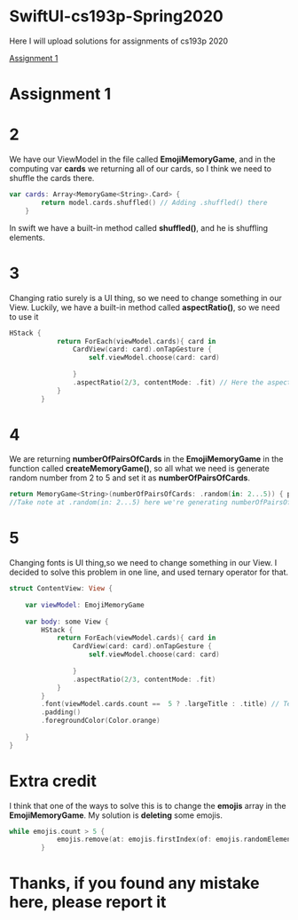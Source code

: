# SwiftUI-cs193p-Spring2020
Here I will upload solutions for assignments of cs193p 2020

[Assignment 1](https://github.com/camotsuc/SwiftUI-cs193p-Spring2020#assignment-1)

# Assignment 1

# 2
We have our ViewModel in the file called **EmojiMemoryGame**, and in the computing var **cards** we returning all of our cards, so I think we need to shuffle the cards there.
```swift
var cards: Array<MemoryGame<String>.Card> {
        return model.cards.shuffled() // Adding .shuffled() there
    }
```
In swift we have a built-in method called **shuffled()**, and he is shuffling elements.

# 3
Changing ratio surely is a UI thing, so we need to change something in our View.
Luckily, we have a built-in method called **aspectRatio()**, so we need to use it
```swift
HStack {
            return ForEach(viewModel.cards){ card in
                CardView(card: card).onTapGesture {
                    self.viewModel.choose(card: card)
                    
                }
                .aspectRatio(2/3, contentMode: .fit) // Here the aspectRatio() Usage
            }
        }
```

# 4

We are returning **numberOfPairsOfCards** in the **EmojiMemoryGame** in the function called **createMemoryGame()**, so all what we need is generate random number from 2 to 5 and set it as **numberOfPairsOfCards**.
```swift
return MemoryGame<String>(numberOfPairsOfCards: .random(in: 2...5)) { pairIndex in emojis[pairIndex]} 
//Take note at .random(in: 2...5) here we're generating numberOfPairsOfCards 
```

# 5
Changing fonts is UI thing,so we need to change something in our View.
I decided to solve this problem in one line, and used ternary operator for that.
```swift
struct ContentView: View {
    
    var viewModel: EmojiMemoryGame
    
    var body: some View {
        HStack {
            return ForEach(viewModel.cards){ card in
                CardView(card: card).onTapGesture {
                    self.viewModel.choose(card: card)
                    
                }
                .aspectRatio(2/3, contentMode: .fit)
            }
        }
        .font(viewModel.cards.count ==  5 ? .largeTitle : .title) // Ternary operator here.
        .padding()
        .foregroundColor(Color.orange)
        
    }
}
```

# Extra credit
I think that one of the ways to solve this is to change the **emojis** array in the **EmojiMemoryGame**.
My solution is **deleting** some emojis.
```swift
while emojis.count > 5 {
            emojis.remove(at: emojis.firstIndex(of: emojis.randomElement()!)!)
        }
```

# Thanks, if you found any mistake here, please report it

